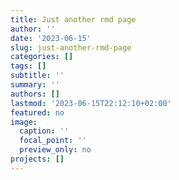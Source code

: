 ```yaml
---
title: Just another rmd page
author: ''
date: '2023-06-15'
slug: just-another-rmd-page
categories: []
tags: []
subtitle: ''
summary: ''
authors: []
lastmod: '2023-06-15T22:12:10+02:00'
featured: no
image:
  caption: ''
  focal_point: ''
  preview_only: no
projects: []
---
```

